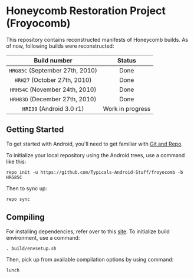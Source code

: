 Honeycomb Restoration Project (Froyocomb)
===========

This repository contains reconstructed manifests of Honeycomb builds. As of now, following builds were reconstructed:


| Build number                    | Status           |
| :---:                           |   :---:          |
| `HRG85C` (September 27th, 2010) | Done             |
| `HRH27` (October 27th, 2010)    | Done             |
| `HRH54C` (November 24th, 2010)  | Done             |
| `HRH83D` (December 27th, 2010)  | Done             |
| `HRI39` (Android 3.0 r1)        | Work in progress |

Getting Started
---------------

To get started with Android, you'll need to get
familiar with [Git and Repo](http://source.android.com/source/using-repo.html).

To initialize your local repository using the Android trees, use a command like this:

    repo init -u https://github.com/Typicals-Android-Stuff/froyocomb -b HRG85C

Then to sync up:

    repo sync

Compiling
---------

For installing dependencies, refer over to this [site](https://web.archive.org/web/20130128005045/http://source.android.com/source/initializing.html). To initialize build environment, use a command:

    . build/envsetup.sh
	
Then, pick up from available compilation options by using command:

    lunch
	
	
